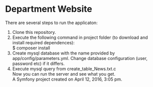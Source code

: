 Department Website
==============
There are several steps to run the applicaton:  
1. Clone this repository.  
2. Execute the following command in project folder (to download and install required dependences):  
  $  composer install  
3. Create mysql database with the name provided by app/config/parameters.yml. Change database configuration (user, password etc) if it differs.  
4. Execute mysql query from create_table_News.txt.c  
Now you can run the server and see what you get.  
A Symfony project created on April 12, 2016, 3:05 pm.  
